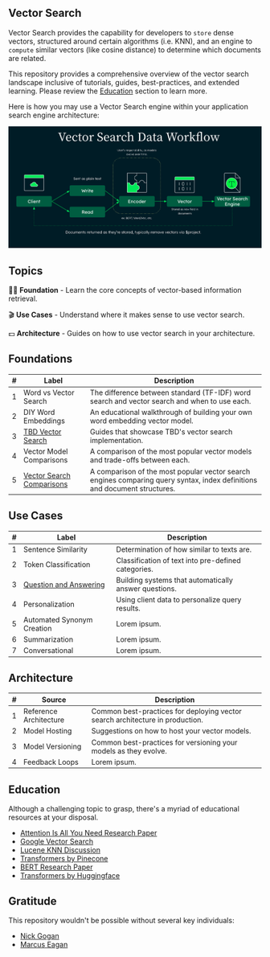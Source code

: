 ## Vector Search

Vector Search provides the capability for developers to `store` dense vectors, structured around certain algorithms (i.e. KNN), and an engine to `compute` similar vectors (like cosine distance) to determine which documents are related.

This repository provides a comprehensive overview of the vector search landscape inclusive of tutorials, guides, best-practices, and extended learning. Please review the [Education](https://github.com/esteininger/vector-search#education) section to learn more.

Here is how you may use a Vector Search engine within your application search engine architecture:

<center><img src="/assets/diagram.png"></center>

## Topics

🧑‍🏫 **Foundation** - Learn the core concepts of vector-based information retrieval.

🎬 **Use Cases** - Understand where it makes sense to use vector search.

💵 **Architecture** - Guides on how to use vector search in your architecture.

## Foundations

| #   | Label                                                               | Description                                                                                                               |
| --- | ------------------------------------------------------------------- | ------------------------------------------------------------------------------------------------------------------------- |
| 1   | Word vs Vector Search                                               | The difference between standard (TF-IDF) word search and vector search and when to use each.                              |
| 2   | DIY Word Embeddings                                                 | An educational walkthrough of building your own word embedding vector model.                                              |
| 3   | [TBD Vector Search](/foundations/tbd-vector-search)                 | Guides that showcase TBD's vector search implementation.                                                                  |
| 4   | Vector Model Comparisons                                            | A comparison of the most popular vector models and trade-offs between each.                                               |
| 5   | [Vector Search Comparisons](/foundations/vector-search-comparisons) | A comparison of the most popular vector search engines comparing query syntax, index definitions and document structures. |

## Use Cases

| #   | Label                                                       | Description                                           |
| --- | ----------------------------------------------------------- | ----------------------------------------------------- |
| 1   | Sentence Similarity                                         | Determination of how similar to texts are.            |
| 2   | Token Classification                                        | Classification of text into pre-defined categories.   |
| 3   | [Question and Answering](/use-cases/question-and-answering) | Building systems that automatically answer questions. |
| 4   | Personalization                                             | Using client data to personalize query results.       |
| 5   | Automated Synonym Creation                                  | Lorem ipsum.                                          |
| 6   | Summarization                                               | Lorem ipsum.                                          |
| 7   | Conversational                                              | Lorem ipsum.                                          |

## Architecture

| #   | Source                 | Description                                                                   |
| --- | ---------------------- | ----------------------------------------------------------------------------- |
| 1   | Reference Architecture | Common best-practices for deploying vector search architecture in production. |
| 2   | Model Hosting          | Suggestions on how to host your vector models.                                |
| 3   | Model Versioning       | Common best-practices for versioning your models as they evolve.              |
| 4   | Feedback Loops         | Lorem ipsum.                                                                  |

## Education

Although a challenging topic to grasp, there's a myriad of educational resources at your disposal.

-   [Attention Is All You Need Research Paper](https://arxiv.org/pdf/1706.03762.pdf)
-   [Google Vector Search](https://cloud.google.com/blog/topics/developers-practitioners/find-anything-blazingly-fast-googles-vector-search-technology)
-   [Lucene KNN Discussion](https://issues.apache.org/jira/browse/LUCENE-9004)
-   [Transformers by Pinecone](https://www.pinecone.io/learn/transformers/)
-   [BERT Research Paper](https://arxiv.org/pdf/1810.04805.pdf)
-   [Transformers by Huggingface](https://aclanthology.org/2020.emnlp-demos.6.pdf)

## Gratitude

This repository wouldn't be possible without several key individuals:

-   [Nick Gogan](https://github.com/nickgogan)
-   [Marcus Eagan](https://github.com/MarcusSorealheis)
